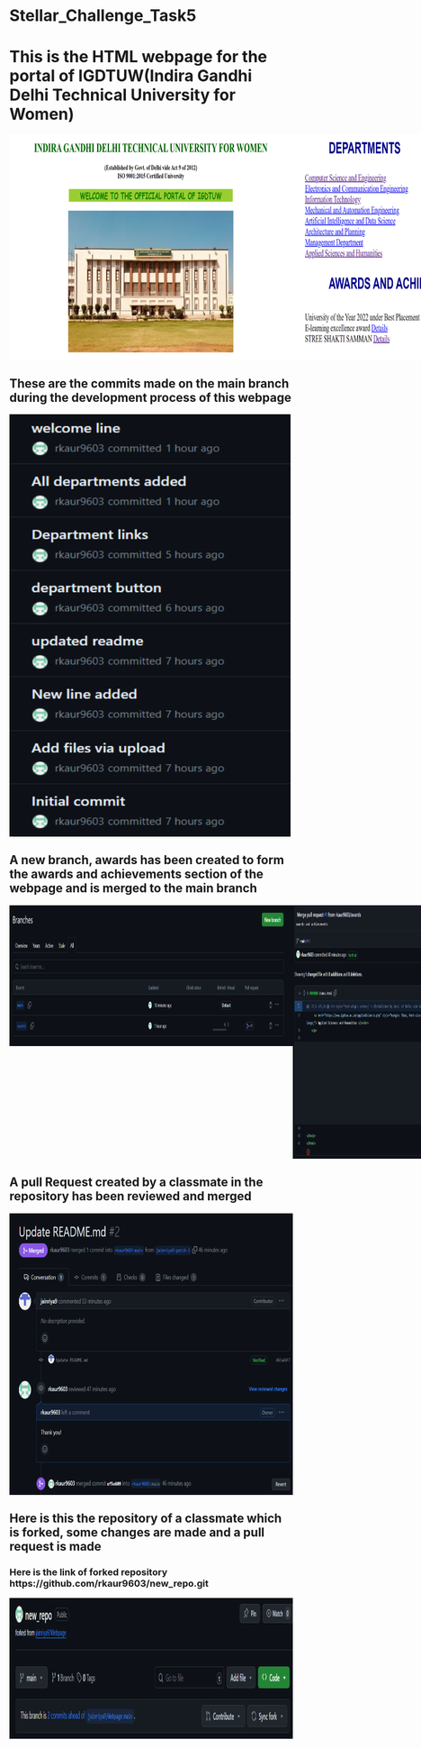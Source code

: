 # Stellar_Challenge_Task5
# This is the HTML webpage for the portal of IGDTUW(Indira Gandhi Delhi Technical University for Women)
<div style="display: flex; justify-content: space-between;">
  <img src="https://github.com/rkaur9603/Stellar_Challenge_Task5/blob/ad284fe157757c0d5f3a1776c3b8911a271d717e/img/img2.png" alt="IGDTUW" width="800" height="400">
  <img src="https://github.com/rkaur9603/Stellar_Challenge_Task5/blob/ad284fe157757c0d5f3a1776c3b8911a271d717e/img/img3.png" alt="IGDTUW2" width="800" height="400">
</div>
<h2>These are the commits made on the main branch during the development process of this webpage </h2>
<div style="display: flex; justify-content: space-between;">
  <img src="https://github.com/rkaur9603/Stellar_Challenge_Task5/blob/ad284fe157757c0d5f3a1776c3b8911a271d717e/img/img1.png" alt="IGDTUW3" width="500" height="750">
</div>
<h2> A new branch, awards has been created to form the awards and achievements section of the webpage and is merged to the main branch </h2>
<div style="display: flex; justify-content: space-between;">
  <img src="https://github.com/rkaur9603/Stellar_Challenge_Task5/blob/6e39393a69b59b3c7928ac4cef064f9257d0c8b7/img/img4.png" alt="IGDTUW4" width="1500" height="250">
  <img src="https://github.com/rkaur9603/Stellar_Challenge_Task5/blob/6e39393a69b59b3c7928ac4cef064f9257d0c8b7/img/img6.png" alt="IGDTUW5" width="900" height="450">
</div>

<h2> A pull Request created by a classmate in the repository has been reviewed and merged </h2>
<div style="display: flex; justify-content: space-between;">
  <img src="https://github.com/rkaur9603/Stellar_Challenge_Task5/blob/38c9f9b6c76884f4fc02a8bd3439c0982dffce72/img/img7.png" alt="IGDTUW6" width="800" height="500">
</div>

<h2> Here is this the repository of a classmate which is forked, some changes are made and a pull request is made</h2>
<h3> Here is the link of forked repository https://github.com/rkaur9603/new_repo.git </h3>
<div style="display: flex; justify-content: space-between;">
  <img src="https://github.com/rkaur9603/Stellar_Challenge_Task5/blob/32cd2122c8a71e7d5ebaf3f0c45bbe7b614ae0aa/img/img8.png" alt="IGDTUW7" width="1000" height="250">
</div>



